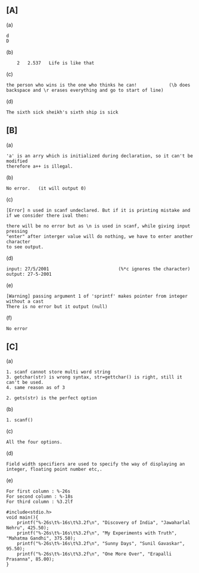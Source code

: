 ## [A]

   (a)

    d
    D

   (b)
   
        2	2.537	Life is like that

   (c)

    the person who wins is the one who thinks he can!            (\b does backspace and \r erases everything and go to start of line)

   (d)

    The sixth sick sheikh's sixth ship is sick

## [B]

   (a)

    'a' is an arry which is initialized during declaration, so it can't be modified 
    therefore a++ is illegal.

   (b)

    No error.   (it will output 0)

   (c)

    [Error] n used in scanf undeclared. But if it is printing mistake and
    if we consider there ival then:

    there will be no error but as \n is used in scanf, while giving input pressing
    "enter" after interger value will do nothing, we have to enter another character
    to see output.

   (d)

    input: 27/5/2001                          (%*c ignores the character)
    output: 27-5-2001

   (e)

    [Warning] passing argument 1 of 'sprintf' makes pointer from integer without a cast
    There is no error but it output (null)

   (f)

    No error

## [C]

   (a)

    1. scanf cannot store multi word string
    3. getchar(str) is wrong syntax, str=gettchar() is right, still it can't be used.
    4. same reason as of 3

    2. gets(str) is the perfect option

   (b)

    1. scanf()

   (c)

    All the four options.

   (d)

    Field width specifiers are used to specify the way of displaying an integer, floating point number etc,.

   (e)

    For first column : %-26s
    For second column : %-18s
    For third column : %3.2lf

    #include<stdio.h>
    void main(){
	    printf("%-26s\t%-16s\t%3.2f\n", "Discovery of India", "Jawaharlal Nehru", 425.50);
        printf("%-26s\t%-16s\t%3.2f\n", "My Experiments with Truth", "Mahatma Gandhi", 375.50);
	    printf("%-26s\t%-16s\t%3.2f\n", "Sunny Days", "Sunil Gavaskar", 95.50);
	    printf("%-26s\t%-16s\t%3.2f\n", "One More Over", "Erapalli Prasanna", 85.00);
    }

    
    
    

